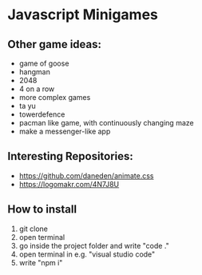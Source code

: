 # Javascript Minigames

## Other game ideas:

- game of goose
- hangman
- 2048
- 4 on a row
- more complex games
- ta yu
- towerdefence
- pacman like game, with continuously changing maze
- make a messenger-like app

## Interesting Repositories:

- https://github.com/daneden/animate.css
- https://logomakr.com/4N7J8U

## How to install 

1. git clone
2. open terminal
3. go inside the project folder and write "code ."
4. open terminal in e.g. "visual studio code"
5. write "npm i"
